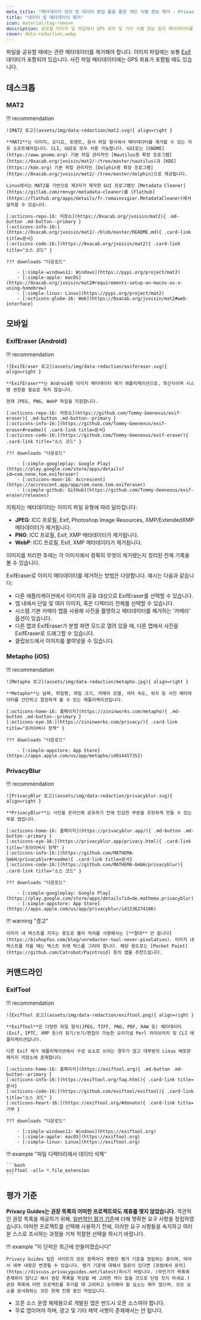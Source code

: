 ```yaml
---
meta_title: "메타데이터 정리 및 데이터 편집 툴을 통한 개인 식별 정보 제거 - Privacy Guides"
title: "데이터 및 메타데이터 제거"
icon: material/tag-remove
description: 공유할 이미지 및 파일에서 GPS 위치 및 기타 식별 정보 등의 메타데이터를 제거할 수 있습니다.
cover: data-redaction.webp
---
```


파일을 공유할 때에는 관련 메타데이터를 제거해야 합니다. 이미지 파일에는 보통 [Exif](https://en.wikipedia.org/wiki/Exif) 데이터가 포함되어 있습니다. 사진 파일 메타데이터에는 GPS 좌표가 포함될 때도 있습니다.

## 데스크톱

### MAT2

!!! recommendation

    ![MAT2 로고](assets/img/data-redaction/mat2.svg){ align=right }
    
    **MAT2**는 이미지, 오디오, 토렌트, 문서 파일 형식에서 메타데이터를 제거할 수 있는 자유 소프트웨어입니다. CLI, GUI로 모두 사용 가능합니다. GUI로는 [GNOME](https://www.gnome.org) 기본 파일 관리자인 [Nautilus용 확장 프로그램](https://0xacab.org/jvoisin/mat2/-/tree/master/nautilus)과 [KDE](https://kde.org) 기본 파일 관리자인 [Dolphin용 확장 프로그램](https://0xacab.org/jvoisin/mat2/-/tree/master/dolphin)으로 제공됩니다.
    
    Linux에서는 MAT2를 기반으로 제3자가 제작한 GUI 프로그램인 [Metadata Cleaner](https://gitlab.com/rmnvgr/metadata-cleaner)를 [Flathub](https://flathub.org/apps/details/fr.romainvigier.MetadataCleaner)에서 설치할 수 있습니다.
    
    [:octicons-repo-16: 저장소](https://0xacab.org/jvoisin/mat2){ .md-button .md-button--primary }
    [:octicons-info-16:](https://0xacab.org/jvoisin/mat2/-/blob/master/README.md){ .card-link title=문서}
    [:octicons-code-16:](https://0xacab.org/jvoisin/mat2){ .card-link title="소스 코드" }
    
    ??? downloads "다운로드"
    
        - [:simple-windows11: Windows](https://pypi.org/project/mat2)
        - [:simple-apple: macOS](https://0xacab.org/jvoisin/mat2#requirements-setup-on-macos-os-x-using-homebrew)
        - [:simple-linux: Linux](https://pypi.org/project/mat2)
        - [:octicons-globe-16: Web](https://0xacab.org/jvoisin/mat2#web-interface)

## 모바일

### ExifEraser (Android)

!!! recommendation

    ![ExifEraser 로고](assets/img/data-redaction/exiferaser.svg){ align=right }
    
    **ExifEraser**는 Android용 이미지 메타데이터 제거 애플리케이션으로, 최신식이며 시스템 권한을 필요로 하지 않습니다.
    
    현재 JPEG, PNG, WebP 파일을 지원합니다.
    
    [:octicons-repo-16: 저장소](https://github.com/Tommy-Geenexus/exif-eraser){ .md-button .md-button--primary }
    [:octicons-info-16:](https://github.com/Tommy-Geenexus/exif-eraser#readme){ .card-link title=문서}
    [:octicons-code-16:](https://github.com/Tommy-Geenexus/exif-eraser){ .card-link title="소스 코드" }
    
    ??? downloads "다운로드"
    
        - [:simple-googleplay: Google Play](https://play.google.com/store/apps/details?id=com.none.tom.exiferaser)
        - [:octicons-moon-16: Accrescent](https://accrescent.app/app/com.none.tom.exiferaser)
        - [:simple-github: GitHub](https://github.com/Tommy-Geenexus/exif-eraser/releases)

지워지는 메타데이터는 이미지 파일 유형에 따라 달라집니다:

* **JPEG**: ICC 프로필, Exif, Photoshop Image Resources, XMP/ExtendedXMP 메타데이터가 제거됩니다.
* **PNG**: ICC 프로필, Exif, XMP 메타데이터가 제거됩니다.
* **WebP**: ICC 프로필, Exif, XMP 메타데이터가 제거됩니다.

이미지를 처리한 후에는 각 이미지에서 정확히 무엇이 제거됐는지 정리된 전체 기록을 볼 수 있습니다.

ExifEraser로 이미지 메타데이터를 제거하는 방법은 다양합니다. 예시는 다음과 같습니다:

* 다른 애플리케이션에서 이미지의 공유 대상으로 ExifEraser를 선택할 수 있습니다.
* 앱 내에서 단일 및 여러 이미지, 혹은 디렉터리 전체를 선택할 수 있습니다.
* 시스템 기본 카메라 앱을 사용해 사진을 촬영하고 메타데이터를 제거하는 '카메라' 옵션이 있습니다.
* 다른 앱과 ExifEraser가 분할 화면 모드로 열려 있을 때, 다른 앱에서 사진을 ExifEraser로 드래그할 수 있습니다.
* 클립보드에서 이미지를 붙여넣을 수 있습니다.

### Metapho (iOS)

!!! recommendation

    ![Metapho 로고](assets/img/data-redaction/metapho.jpg){ align=right }
    
    **Metapho**는 날짜, 파일명, 파일 크기, 카메라 모델, 셔터 속도, 위치 등 사진 메타데이터를 간단하고 깔끔하게 볼 수 있는 애플리케이션입니다.
    
    [:octicons-home-16: 홈페이지](https://zininworks.com/metapho){ .md-button .md-button--primary }
    [:octicons-eye-16:](https://zininworks.com/privacy/){ .card-link title="프라이버시 정책" }
    
    ??? downloads "다운로드"
    
        - [:simple-appstore: App Store](https://apps.apple.com/us/app/metapho/id914457352)

### PrivacyBlur

!!! recommendation

    ![PrivacyBlur 로고](assets/img/data-redaction/privacyblur.svg){ align=right }
    
    **PrivacyBlur**는 사진을 온라인에 공유하기 전에 민감한 부분을 흐릿하게 만들 수 있는 무료 앱입니다.
    
    [:octicons-home-16: 홈페이지](https://privacyblur.app/){ .md-button .md-button--primary }
    [:octicons-eye-16:](https://privacyblur.app/privacy.html){ .card-link title="프라이버시 정책" }
    [:octicons-info-16:](https://github.com/MATHEMA-GmbH/privacyblur#readme){ .card-link title=문서}
    [:octicons-code-16:](https://github.com/MATHEMA-GmbH/privacyblur){ .card-link title="소스 코드" }
    
    ??? downloads "다운로드"
    
        - [:simple-googleplay: Google Play](https://play.google.com/store/apps/details?id=de.mathema.privacyblur)
        - [:simple-appstore: App Store](https://apps.apple.com/us/app/privacyblur/id1536274106)

!!! warning "경고"

    이미지 내 텍스트를 지우는 용도로 블러 처리를 사용해서는 [**절대** 안 됩니다](https://bishopfox.com/blog/unredacter-tool-never-pixelation). 이미지 내 텍스트를 지울 때는 텍스트 위에 박스를 그려야 합니다. 해당 용도로는 [Pocket Paint](https://github.com/Catrobat/Paintroid) 등의 앱을 추천드립니다.

## 커맨드라인

### ExifTool

!!! recommendation

    ![ExifTool 로고](assets/img/data-redaction/exiftool.png){ align=right }
    
    **ExifTool**은 다양한 파일 형식(JPEG, TIFF, PNG, PDF, RAW 등) 메타데이터(Exif, IPTC, XMP 등)의 읽기/쓰기/편집이 가능한 오리지널 Perl 라이브러리 및 CLI 애플리케이션입니다.
    
    다른 Exif 제거 애플리케이션에서 구성 요소로 쓰이는 경우가 많고 대부분의 Linux 배포판 패키지 저장소에 존재합니다.
    
    [:octicons-home-16: 홈페이지](https://exiftool.org){ .md-button .md-button--primary }
    [:octicons-info-16:](https://exiftool.org/faq.html){ .card-link title=문서}
    [:octicons-code-16:](https://github.com/exiftool/exiftool){ .card-link title="소스 코드" }
    [:octicons-heart-16:](https://exiftool.org/#donate){ .card-link title=기부 }
    
    ??? downloads "다운로드"
    
        - [:simple-windows11: Windows](https://exiftool.org)
        - [:simple-apple: macOS](https://exiftool.org)
        - [:simple-linux: Linux](https://exiftool.org)

!!! example "파일 디렉터리에서 데이터 삭제"

    ```bash
    exiftool -all= *.file_extension
    ```

## 평가 기준

**Privacy Guides는 권장 목록의 어떠한 프로젝트와도 제휴를 맺지 않았습니다.** 객관적인 권장 목록을 제공하기 위해, [일반적인 평가 기준](about/criteria.md)에 더해 명확한 요구 사항을 정립하였습니다. 어떠한 프로젝트를 선택해 사용하기 전에, 이러한 요구 사항들을 숙지하고 여러분 스스로 조사하는 과정을 거쳐 적절한 선택을 하시기 바랍니다.

!!! example "이 단락은 최근에 만들어졌습니다"

    Privacy Guides 팀은 사이트의 모든 항목마다 명확한 평가 기준을 정립하는 중이며, 따라서 세부 내용은 변경될 수 있습니다. 평가 기준에 대해서 질문이 있다면 [포럼에서 문의](https://discuss.privacyguides.net/latest)하시기 바랍니다. (무언가가 목록에 존재하지 않다고 해서 권장 목록을 작성할 때 고려한 적이 없을 것으로 단정 짓지 마세요.) 권장 목록에 어떤 프로젝트를 추가할 때 고려하고 논의해야 할 요소는 매우 많으며, 모든 요소를 문서화하는 것은 현재 진행 중인 작업입니다.

- 오픈 소스 운영 체제용으로 개발된 앱은 반드시 오픈 소스여야 합니다.
- 무료 앱이어야 하며, 광고 및 기타 제약 사항이 존재해서는 안 됩니다.
